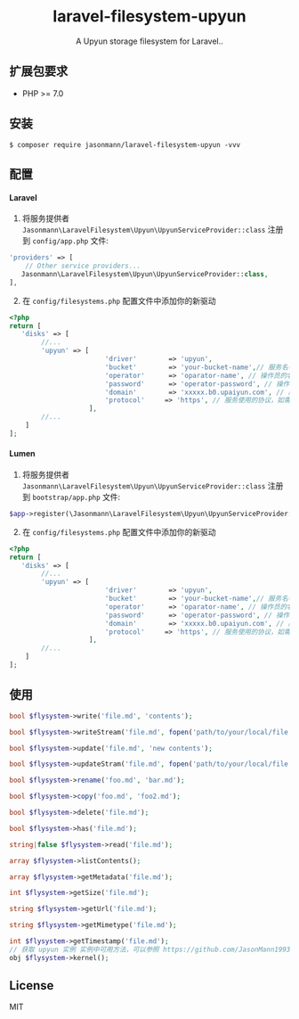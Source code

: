 <h1 align="center"> laravel-filesystem-upyun </h1>

<p align="center"> A Upyun storage filesystem for Laravel..</p>

## 扩展包要求

-   PHP >= 7.0

## 安装

```shell
$ composer require jasonmann/laravel-filesystem-upyun -vvv
```

## 配置

#### Laravel

1. 将服务提供者 `Jasonmann\LaravelFilesystem\Upyun\UpyunServiceProvider::class` 注册到 `config/app.php` 文件:

```php
'providers' => [
    // Other service providers...
   Jasonmann\LaravelFilesystem\Upyun\UpyunServiceProvider::class,
],
```

2. 在 `config/filesystems.php` 配置文件中添加你的新驱动

```php
<?php
return [
   'disks' => [
        //...
        'upyun' => [
                        'driver'        => 'upyun', 
                        'bucket'        => 'your-bucket-name',// 服务名字
                        'operator'      => 'oparator-name', // 操作员的名字
                        'password'      => 'operator-password', // 操作员的密码
                        'domain'        => 'xxxxx.b0.upaiyun.com', // 服务分配的域名
                        'protocol'     => 'https', // 服务使用的协议，如需使用 http，在此配置 http
                    ],
        //...
    ]
];
```

#### Lumen

1. 将服务提供者 `Jasonmann\LaravelFilesystem\Upyun\UpyunServiceProvider::class` 注册到 `bootstrap/app.php` 文件:

```php
$app->register(\Jasonmann\LaravelFilesystem\Upyun\UpyunServiceProvider::class);
```

2. 在 `config/filesystems.php` 配置文件中添加你的新驱动

```php
<?php
return [
   'disks' => [
        //...
        'upyun' => [
                        'driver'        => 'upyun', 
                        'bucket'        => 'your-bucket-name',// 服务名字
                        'operator'      => 'oparator-name', // 操作员的名字
                        'password'      => 'operator-password', // 操作员的密码
                        'domain'        => 'xxxxx.b0.upaiyun.com', // 服务分配的域名
                        'protocol'     => 'https', // 服务使用的协议，如需使用 http，在此配置 http
                    ],
        //...
    ]
];
```

## 使用

```php
bool $flysystem->write('file.md', 'contents');

bool $flysystem->writeStream('file.md', fopen('path/to/your/local/file.jpg', 'r'));

bool $flysystem->update('file.md', 'new contents');

bool $flysystem->updateStram('file.md', fopen('path/to/your/local/file.jpg', 'r'));

bool $flysystem->rename('foo.md', 'bar.md');

bool $flysystem->copy('foo.md', 'foo2.md');

bool $flysystem->delete('file.md');

bool $flysystem->has('file.md');

string|false $flysystem->read('file.md');

array $flysystem->listContents();

array $flysystem->getMetadata('file.md');

int $flysystem->getSize('file.md');

string $flysystem->getUrl('file.md'); 

string $flysystem->getMimetype('file.md');

int $flysystem->getTimestamp('file.md');
// 获取 upyun 实例 实例中可用方法，可以参照 https://github.com/JasonMann1993/upyun-php-sdk/blob/master/src/Upyun/Upyun.php
obj $flysystem->kernel();
```

## License

MIT